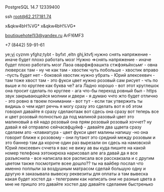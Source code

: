 

PostgreSQL 14.7 
12339400


ssh root@62.217.181.74
 
x&qkw4bH%VG*
x&qkw4bH%VG*

boutiquehotel1i3@yandex.ru
ArF!6MF3

+7 (8442) 59-91-61

ye;yj cyznm yfghz;tybt - byfxt ,eltn ghj,ktvfj
нужно снять напряжение - иначе будет плохо работать мозг
Нужно =>снять напряжение - иначе будет плохо работать мозг
Лаоа оварфжфэашкта стжфэяъйхсьмг - овна люверсах там  - ну че как там  - хвостик чуть побольше - хвостик вправо -пусть будет нет - боковой хвостик нужно убрать - Юрий алексеевич - там тоже хвост там  - это фукси цвет нужно розовый сам рисует - чть по выше и по круглее как буква че? ага
Ладно хорошо - вот этот круглешок она просит сделать по круглее - ага что-бы переход ровный был - https
звук закрывающейся молнии и двери - я думаю ччто жто будет отлично -  это ровно в твоем понимании - вот тут  - если так утвержить ты видишь о чем идет реччь я могу сразу это сделать вот я об этом говорил давайте я сразу сделаютаак вот сдесь она сразу вот теперь все и цвет розовый полностью да под малиной разовый цвет это малиновый а ей надо розовый она прям розовый розовый хоччет? ну давай я ей отправлю сейчасвфцуйкф - давайте два ццвета сразу сделаем ато -клавиатура - цвет фукси цвет малины напишу -но она говорит ближе к розовому - они путают это средний между розовым и это баннер там да короче один раз вырезали он сдесь на намовской Юрий лексеевич сччета я вас не вижу ав вы куда пишите на какой номер телефона ээтокирюха нарисовал але ага давай да я все разъяснила - все написала все расписала все расскакзала и с другим цветом также посмотрите всее дошло?? ты на вайбер послал что именно поплыли за воздушным матрасом сделай большую одну и другую я заказывала вывеску реквезиты для оплаты а там вывеска какая будет хостел да - телеграмм как написать  они не разные цвета а мне не пришло это давайте хостел дар давайте сделаеме быстренько